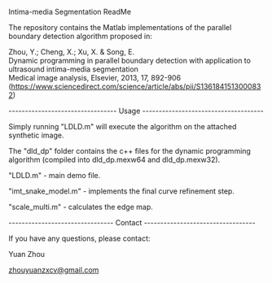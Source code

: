 Intima-media Segmentation ReadMe

The repository contains the Matlab implementations of the parallel boundary detection algorithm proposed in:  

Zhou, Y.; Cheng, X.; Xu, X. & Song, E.  
Dynamic programming in parallel boundary detection with application to ultrasound intima-media segmentation  
Medical image analysis, Elsevier, 2013, 17, 892-906  
(https://www.sciencedirect.com/science/article/abs/pii/S1361841513000832)


--------------------------------- Usage -------------------------------------

Simply running "LDLD.m" will execute the algorithm on the attached synthetic image.  

The "dld_dp" folder contains the c++ files for the dynamic programming algorithm (compiled into dld_dp.mexw64 and dld_dp.mexw32).  

"LDLD.m" - main demo file.

"imt_snake_model.m" - implements the final curve refinement step.  

"scale_multi.m" - calculates the edge map.  


-------------------------------- Contact ----------------------------------

If you have any questions, please contact:

Yuan Zhou  

zhouyuanzxcv@gmail.com

